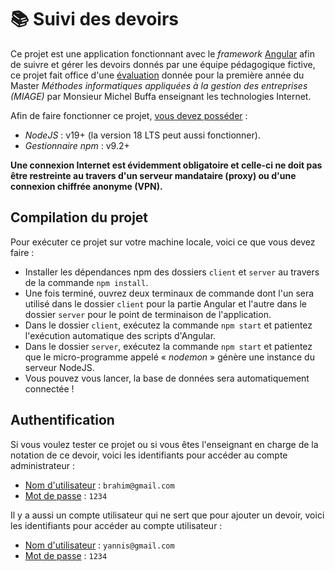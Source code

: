# 📚 Suivi des devoirs

Ce projet est une application fonctionnant avec le *framework* [Angular](https://angular.io/) afin de suivre et gérer les devoirs donnés par une équipe pédagogique fictive, ce projet fait office d'une [évaluation](http://miageprojet2.unice.fr/Intranet_de_Michel_Buffa/M1_MIAGE_2021-2022_-_Technologies_Web_-_Angular/Mini-projet_Angular_M1_Miage_2022-2023) donnée pour la première année du Master *Méthodes informatiques appliquées à la gestion des entreprises (MIAGE)* par Monsieur Michel Buffa enseignant les technologies Internet.

Afin de faire fonctionner ce projet, <ins>vous devez posséder</ins> :
- *NodeJS* : v19+ (la version 18 LTS peut aussi fonctionner).
- *Gestionnaire npm* : v9.2+

**Une connexion Internet est évidemment obligatoire et celle-ci ne doit pas être restreinte au travers d'un serveur mandataire (proxy) ou d'une connexion chiffrée anonyme (VPN).**

## Compilation du projet

Pour exécuter ce projet sur votre machine locale, voici ce que vous devez faire :
- Installer les dépendances npm des dossiers `client` et `server` au travers de la commande `npm install`.
- Une fois terminé, ouvrez deux terminaux de commande dont l'un sera utilisé dans le dossier `client` pour la partie Angular et l'autre dans le dossier `server` pour le point de terminaison de l'application.
- Dans le dossier `client`, exécutez la commande `npm start` et patientez l'exécution automatique des scripts d'Angular.
- Dans le dossier `server`, exécutez la commande `npm start` et patientez que le micro-programme appelé « *nodemon* » génère une instance du serveur NodeJS.
- Vous pouvez vous lancer, la base de données sera automatiquement connectée !

## Authentification

Si vous voulez tester ce projet ou si vous êtes l'enseignant en charge de la notation de ce devoir, voici les identifiants pour accéder au compte administrateur :

- <ins>Nom d'utilisateur</ins> : `brahim@gmail.com`
- <ins>Mot de passe</ins> : `1234`

Il y a aussi un compte utilisateur qui ne sert que pour ajouter un devoir, voici les identifiants pour accéder au compte utilisateur :

- <ins>Nom d'utilisateur</ins> : `yannis@gmail.com`
- <ins>Mot de passe</ins> : `1234`
